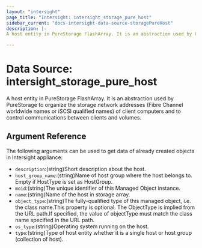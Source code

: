 ```yaml
---
layout: "intersight"
page_title: "Intersight: intersight_storage_pure_host"
sidebar_current: "docs-intersight-data-source-storagePureHost"
description: |-
A host entity in PureStorage FlashArray. It is an abstraction used by PureStorage to organize the storage network addresses (Fibre Channel worldwide names or iSCSI qualified names) of client computers and to control communications between clients and volumes.

---
```


# Data Source: intersight_storage_pure_host
A host entity in PureStorage FlashArray. It is an abstraction used by PureStorage to organize the storage network addresses (Fibre Channel worldwide names or iSCSI qualified names) of client computers and to control communications between clients and volumes.

## Argument Reference
The following arguments can be used to get data of already created objects in Intersight appliance:
* `description`:(string)Short description about the host.
* `host_group_name`:(string)Name of host group where the host belongs to. Empty if HostType is set as HostGroup.
* `moid`:(string)The unique identifier of this Managed Object instance.
* `name`:(string)Name of the host in storage array.
* `object_type`:(string)The fully-qualified type of this managed object, i.e. the class name.This property is optional. The ObjectType is implied from the URL path.If specified, the value of objectType must match the class name specified in the URL path.
* `os_type`:(string)Operating system running on the host.
* `type`:(string)Type of host entity whether it is a single host or host group (collection of host).
